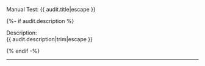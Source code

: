 
Manual Test: {{ audit.title|escape }}

{%- if audit.description %}

Description:<br>
{{ audit.description|trim|escape }}

{% endif -%}

<hr>

<br>